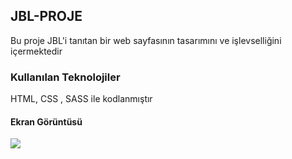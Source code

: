  <h2>JBL-PROJE  </h2>

 Bu proje JBL'i tanıtan bir web sayfasının tasarımını ve işlevselliğini içermektedir

 <h3>Kullanılan Teknolojiler  </h3>

 HTML, CSS , SASS ile kodlanmıştır

  <h4>Ekran Görüntüsü  </h4>

  ![](JBL.gif)